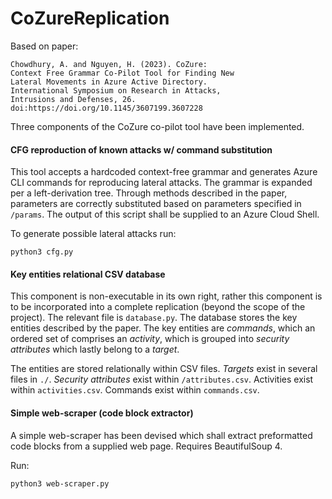 # CoZureReplication
Based on paper: 
```
Chowdhury, A. and Nguyen, H. (2023). CoZure:
Context Free Grammar Co-Pilot Tool for Finding New
Lateral Movements in Azure Active Directory.
International Symposium on Research in Attacks,
Intrusions and Defenses, 26.
doi:https://doi.org/10.1145/3607199.3607228
```
Three components of the CoZure co-pilot tool have been implemented.

#### CFG reproduction of known attacks w/ command substitution
This tool accepts a hardcoded context-free grammar and generates Azure CLI commands for reproducing lateral attacks. 
The grammar is expanded per a left-derivation tree.
Through methods described in the paper, parameters are correctly substituted based on parameters specified in `/params`.
The output of this script shall be supplied to an Azure Cloud Shell.

To generate possible lateral attacks run:
```shell
python3 cfg.py
```

#### Key entities relational CSV database
This component is non-executable in its own right, rather this component is to be incorporated into a 
complete replication (beyond the scope of the project).
The relevant file is `database.py`. The database stores the key entities described by the paper. The key entities are 
_commands_, which an ordered set of comprises an _activity_, which is grouped into _security attributes_ which lastly belong to a _target_.

The entities are stored relationally within CSV files. _Targets_ exist in several files in `./`. _Security attributes_ exist within `/attributes.csv`. 
Activities exist within `activities.csv`. Commands exist within `commands.csv`.

#### Simple web-scraper (code block extractor)
A simple web-scraper has been devised which shall extract preformatted code blocks from a supplied web page.
Requires BeautifulSoup 4.

Run:
```shell
python3 web-scraper.py
```




